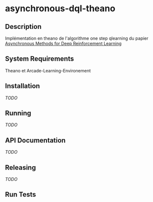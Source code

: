 # asynchronous-dql-theano

## Description
Implémentation en theano de l'algorithme one step qlearning du papier [Asynchronous Methods for Deep Reinforcement Learning](https://arxiv.org/pdf/1602.01783v2.pdf)

## System Requirements
Theano et Arcade-Learning-Environement

## Installation

*TODO*

## Running

*TODO*

## API Documentation

*TODO*

## Releasing

 *TODO*

## Run Tests
